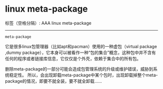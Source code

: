 ﻿# linux meta-package

标签（空格分隔）: AAA linux meta-package 

---

    meta-package

它是很多linux包管理器（比如apt和pacman）使用的一种虚包（virtual package ,dummy package），它本身可以被看作一种“包的集合”概念，这种包中并不含有任何的程序或者链接库信息，它仅仅是个外壳，依赖于集合中的所有包。

删除meta-package的一部分可能会造成包管理系统的升级或维护错误，威胁到系统稳定性。 所以，会出现卸载meta-package中某个包时，出现卸载掉整个meta-package的情况，即要不就全装，要不就全卸载……





